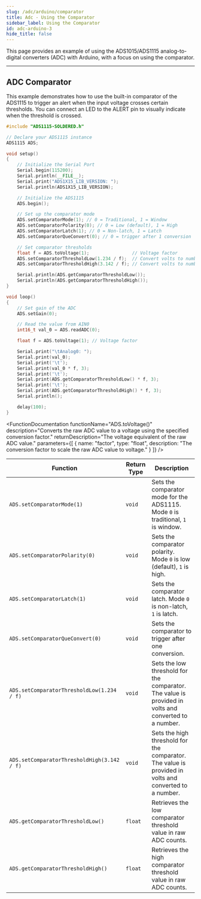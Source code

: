 ```yaml
---
slug: /adc/arduino/comparator
title: Adc - Using the Comparator
sidebar_label: Using the Comparator
id: adc-arduino-3
hide_title: false
---
```


This page provides an example of using the ADS1015/ADS1115 analog-to-digital converters (ADC) with Arduino, with a focus on using the comparator.

---

## ADC Comparator

This example demonstrates how to use the built-in comparator of the ADS1115 to trigger an alert when the input voltage crosses certain thresholds. You can connect an LED to the ALERT pin to visually indicate when the threshold is crossed.

```cpp
#include "ADS1115-SOLDERED.h"

// Declare your ADS1115 instance
ADS1115 ADS;

void setup()
{
    // Initialize the Serial Port
    Serial.begin(115200);
    Serial.println(__FILE__);
    Serial.print("ADS1X15_LIB_VERSION: ");
    Serial.println(ADS1X15_LIB_VERSION);

    // Initialize the ADS1115
    ADS.begin();

    // Set up the comparator mode
    ADS.setComparatorMode(1); // 0 = Traditional, 1 = Window
    ADS.setComparatorPolarity(0); // 0 = Low (default), 1 = High
    ADS.setComparatorLatch(1); // 0 = Non-latch, 1 = Latch
    ADS.setComparatorQueConvert(0); // 0 = trigger after 1 conversion

    // Set comparator thresholds
    float f = ADS.toVoltage(1);                // Voltage factor
    ADS.setComparatorThresholdLow(1.234 / f);  // Convert volts to number
    ADS.setComparatorThresholdHigh(3.142 / f); // Convert volts to number

    Serial.println(ADS.getComparatorThresholdLow());
    Serial.println(ADS.getComparatorThresholdHigh());
}

void loop()
{
    // Set gain of the ADC
    ADS.setGain(0);

    // Read the value from AIN0
    int16_t val_0 = ADS.readADC(0);

    float f = ADS.toVoltage(1); // Voltage factor

    Serial.print("\tAnalog0: ");
    Serial.print(val_0);
    Serial.print('\t');
    Serial.print(val_0 * f, 3);
    Serial.print('\t');
    Serial.print(ADS.getComparatorThresholdLow() * f, 3);
    Serial.print('\t');
    Serial.print(ADS.getComparatorThresholdHigh() * f, 3);
    Serial.println();

    delay(100);
}
```

<FunctionDocumentation
  functionName="ADS.toVoltage()"
  description="Converts the raw ADC value to a voltage using the specified conversion factor."
  returnDescription="The voltage equivalent of the raw ADC value."
  parameters={[ 
    { name: "factor", type: "float", description: "The conversion factor to scale the raw ADC value to voltage." }
  ]}
/>

| Function                                 | Return Type | Description                                                                      |
| ---------------------------------------- | ----------- | -------------------------------------------------------------------------------- |
| `ADS.setComparatorMode(1)`               | `void`      | Sets the comparator mode for the ADS1115. Mode `0` is traditional, `1` is window.  |
| `ADS.setComparatorPolarity(0)`           | `void`      | Sets the comparator polarity. Mode `0` is low (default), `1` is high.             |
| `ADS.setComparatorLatch(1)`              | `void`      | Sets the comparator latch. Mode `0` is non-latch, `1` is latch.                   |
| `ADS.setComparatorQueConvert(0)`         | `void`      | Sets the comparator to trigger after one conversion.                           |
| `ADS.setComparatorThresholdLow(1.234 / f)` | `void`      | Sets the low threshold for the comparator. The value is provided in volts and converted to a number. |
| `ADS.setComparatorThresholdHigh(3.142 / f)`| `void`      | Sets the high threshold for the comparator. The value is provided in volts and converted to a number. |
| `ADS.getComparatorThresholdLow()`        | `float`     | Retrieves the low comparator threshold value in raw ADC counts.                 |
| `ADS.getComparatorThresholdHigh()`       | `float`     | Retrieves the high comparator threshold value in raw ADC counts.                |

<CenteredImage src="/img/adc/adccomp.png" alt="Serial Monitor" caption="ADC Serial Monitor output" width="700px"/>

<QuickLink 
  title="ADC_read_comparator_1.ino" 
  description="Example files for using the ADC ADS1x15 sensors."
  url="https://github.com/SolderedElectronics/Soldered-ADS1015-ADS1115-ADC-Arduino-Library/blob/main/examples/ADS_read_comparator_1/ADS_read_comparator_1.ino" 
/>